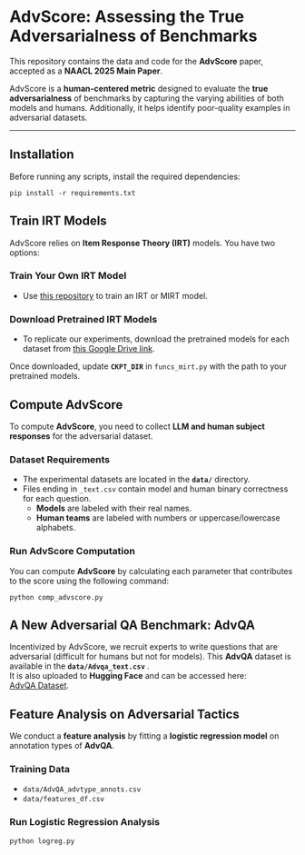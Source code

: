 # **AdvScore: Assessing the True Adversarialness of Benchmarks**  
This repository contains the data and code for the **AdvScore** paper, accepted as a **NAACL 2025 Main Paper**.  

AdvScore is a **human-centered metric** designed to evaluate the **true adversarialness** of benchmarks by capturing the varying abilities of both models and humans. Additionally, it helps identify poor-quality examples in adversarial datasets.  

---

## **Installation**  
Before running any scripts, install the required dependencies:  
```
pip install -r requirements.txt
```

## **Train IRT Models**  
AdvScore relies on **Item Response Theory (IRT)** models. You have two options:  

### **Train Your Own IRT Model**  
- Use [this repository](https://github.com/maharshi95/neural-irt) to train an IRT or MIRT model.  

### **Download Pretrained IRT Models**  
- To replicate our experiments, download the pretrained models for each dataset from [this Google Drive link](https://drive.google.com/drive/folders/18crWrx9LkxPAeYUOHQEVuj8mV1eFbSTi?usp=sharing).  

Once downloaded, update **`CKPT_DIR`** in `funcs_mirt.py` with the path to your pretrained models.  

## **Compute AdvScore**  
To compute **AdvScore**, you need to collect **LLM and human subject responses** for the adversarial dataset.  

### **Dataset Requirements**  
- The experimental datasets are located in the **`data/`** directory.  
- Files ending in `_text.csv` contain model and human binary correctness for each question.  
  - **Models** are labeled with their real names.  
  - **Human teams** are labeled with numbers or uppercase/lowercase alphabets.  

### **Run AdvScore Computation**  
You can compute **AdvScore** by calculating each parameter that contributes to the score using the following command:  

```
python comp_advscore.py
```

## **A New Adversarial QA Benchmark: AdvQA**  
Incentivized by AdvScore, we recruit experts to write questions that are adversarial (difficult for humans but not for models).
This **AdvQA** dataset is available in the **`data/Advqa_text.csv`** .  
It is also uploaded to **Hugging Face** and can be accessed here:  
[AdvQA Dataset](https://huggingface.co/datasets/umdclip/AdvQA/tree/main).  

## **Feature Analysis on Adversarial Tactics**  
We conduct a **feature analysis** by fitting a **logistic regression model** on annotation types of **AdvQA**.  

### **Training Data**  
- `data/AdvQA_advtype_annots.csv`  
- `data/features_df.csv`  

### **Run Logistic Regression Analysis**  

```
python logreg.py
```
